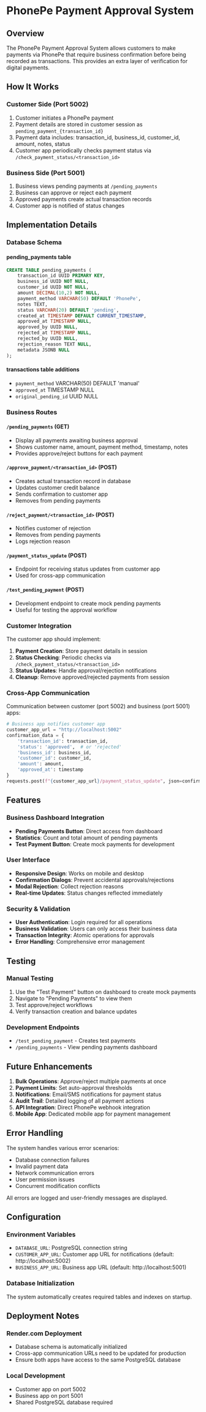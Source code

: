 # PhonePe Payment Approval System

## Overview

The PhonePe Payment Approval System allows customers to make payments via PhonePe that require business confirmation before being recorded as transactions. This provides an extra layer of verification for digital payments.

## How It Works

### Customer Side (Port 5002)
1. Customer initiates a PhonePe payment
2. Payment details are stored in customer session as `pending_payment_{transaction_id}`
3. Payment data includes: transaction_id, business_id, customer_id, amount, notes, status
4. Customer app periodically checks payment status via `/check_payment_status/<transaction_id>`

### Business Side (Port 5001) 
1. Business views pending payments at `/pending_payments`
2. Business can approve or reject each payment
3. Approved payments create actual transaction records
4. Customer app is notified of status changes

## Implementation Details

### Database Schema

#### pending_payments table
```sql
CREATE TABLE pending_payments (
    transaction_id UUID PRIMARY KEY,
    business_id UUID NOT NULL,
    customer_id UUID NOT NULL,
    amount DECIMAL(10,2) NOT NULL,
    payment_method VARCHAR(50) DEFAULT 'PhonePe',
    notes TEXT,
    status VARCHAR(20) DEFAULT 'pending',
    created_at TIMESTAMP DEFAULT CURRENT_TIMESTAMP,
    approved_at TIMESTAMP NULL,
    approved_by UUID NULL,
    rejected_at TIMESTAMP NULL,
    rejected_by UUID NULL,
    rejection_reason TEXT NULL,
    metadata JSONB NULL
);
```

#### transactions table additions
- `payment_method` VARCHAR(50) DEFAULT 'manual'
- `approved_at` TIMESTAMP NULL  
- `original_pending_id` UUID NULL

### Business Routes

#### `/pending_payments` (GET)
- Display all payments awaiting business approval
- Shows customer name, amount, payment method, timestamp, notes
- Provides approve/reject buttons for each payment

#### `/approve_payment/<transaction_id>` (POST)
- Creates actual transaction record in database
- Updates customer credit balance
- Sends confirmation to customer app
- Removes from pending payments

#### `/reject_payment/<transaction_id>` (POST)
- Notifies customer of rejection
- Removes from pending payments
- Logs rejection reason

#### `/payment_status_update` (POST)
- Endpoint for receiving status updates from customer app
- Used for cross-app communication

#### `/test_pending_payment` (POST)
- Development endpoint to create mock pending payments
- Useful for testing the approval workflow

### Customer Integration

The customer app should implement:

1. **Payment Creation**: Store payment details in session
2. **Status Checking**: Periodic checks via `/check_payment_status/<transaction_id>`
3. **Status Updates**: Handle approval/rejection notifications
4. **Cleanup**: Remove approved/rejected payments from session

### Cross-App Communication

Communication between customer (port 5002) and business (port 5001) apps:

```python
# Business app notifies customer app
customer_app_url = "http://localhost:5002"
confirmation_data = {
    'transaction_id': transaction_id,
    'status': 'approved',  # or 'rejected'
    'business_id': business_id,
    'customer_id': customer_id,
    'amount': amount,
    'approved_at': timestamp
}
requests.post(f"{customer_app_url}/payment_status_update", json=confirmation_data)
```

## Features

### Business Dashboard Integration
- **Pending Payments Button**: Direct access from dashboard
- **Statistics**: Count and total amount of pending payments
- **Test Payment Button**: Create mock payments for development

### User Interface
- **Responsive Design**: Works on mobile and desktop
- **Confirmation Dialogs**: Prevent accidental approvals/rejections
- **Modal Rejection**: Collect rejection reasons
- **Real-time Updates**: Status changes reflected immediately

### Security & Validation
- **User Authentication**: Login required for all operations
- **Business Validation**: Users can only access their business data
- **Transaction Integrity**: Atomic operations for approvals
- **Error Handling**: Comprehensive error management

## Testing

### Manual Testing
1. Use the "Test Payment" button on dashboard to create mock payments
2. Navigate to "Pending Payments" to view them
3. Test approve/reject workflows
4. Verify transaction creation and balance updates

### Development Endpoints
- `/test_pending_payment` - Creates test payments
- `/pending_payments` - View pending payments dashboard

## Future Enhancements

1. **Bulk Operations**: Approve/reject multiple payments at once
2. **Payment Limits**: Set auto-approval thresholds
3. **Notifications**: Email/SMS notifications for payment status
4. **Audit Trail**: Detailed logging of all payment actions
5. **API Integration**: Direct PhonePe webhook integration
6. **Mobile App**: Dedicated mobile app for payment management

## Error Handling

The system handles various error scenarios:
- Database connection failures
- Invalid payment data
- Network communication errors
- User permission issues
- Concurrent modification conflicts

All errors are logged and user-friendly messages are displayed.

## Configuration

### Environment Variables
- `DATABASE_URL`: PostgreSQL connection string
- `CUSTOMER_APP_URL`: Customer app URL for notifications (default: http://localhost:5002)
- `BUSINESS_APP_URL`: Business app URL (default: http://localhost:5001)

### Database Initialization
The system automatically creates required tables and indexes on startup.

## Deployment Notes

### Render.com Deployment
- Database schema is automatically initialized
- Cross-app communication URLs need to be updated for production
- Ensure both apps have access to the same PostgreSQL database

### Local Development
- Customer app on port 5002
- Business app on port 5001  
- Shared PostgreSQL database required
